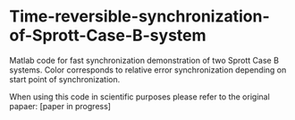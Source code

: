 # Time-reversible-synchronization-of-Sprott-Case-B-system
Matlab code for fast synchronization demonstration of two Sprott Case B systems. Color corresponds to relative error synchronization depending on start point of synchronization.

When using this code in scientific purposes please refer to the original papaer:
[paper in progress]

